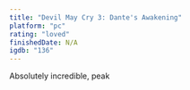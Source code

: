 ```yaml
---
title: "Devil May Cry 3: Dante's Awakening"
platform: "pc"
rating: "loved"
finishedDate: N/A
igdb: "136"
---
```


Absolutely incredible, peak
